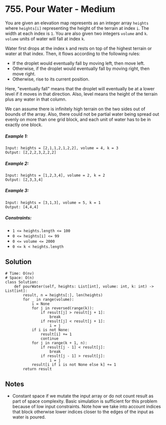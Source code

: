 # 755. Pour Water - Medium

You are given an elevation map represents as an integer array `heights` where `heights[i]` representing the height of the terrain at index `i`. The width at each index is `1`. You are also given two integers `volume` and `k`. `volume` units of water will fall at index `k`.

Water first drops at the index `k` and rests on top of the highest terrain or water at that index. Then, it flows according to the following rules:

- If the droplet would eventually fall by moving left, then move left.
- Otherwise, if the droplet would eventually fall by moving right, then move right.
- Otherwise, rise to its current position.

Here, "eventually fall" means that the droplet will eventually be at a lower level if it moves in that direction. Also, level means the height of the terrain plus any water in that column.

We can assume there is infinitely high terrain on the two sides out of bounds of the array. Also, there could not be partial water being spread out evenly on more than one grid block, and each unit of water has to be in exactly one block.

##### Example 1:

```
Input: heights = [2,1,1,2,1,2,2], volume = 4, k = 3
Output: [2,2,2,3,2,2,2]
```

##### Example 2:

```
Input: heights = [1,2,3,4], volume = 2, k = 2
Output: [2,3,3,4]
```

##### Example 3:

```
Input: heights = [3,1,3], volume = 5, k = 1
Output: [4,4,4]
```

##### Constraints:

- `1 <= heights.length <= 100`
- `0 <= heights[i] <= 99`
- `0 <= volume <= 2000`
- `0 <= k < heights.length`

## Solution

```
# Time: O(nv)
# Space: O(n)
class Solution:
    def pourWater(self, heights: List[int], volume: int, k: int) -> List[int]:
        result, n = heights[:], len(heights)
        for _ in range(volume):
            i = None
            for j in reversed(range(k)):
                if result[j] > result[j + 1]:
                    break
                if result[j] < result[j + 1]:
                    i = j
            if i is not None:
                result[i] += 1
                continue
            for j in range(k + 1, n):
                if result[j - 1] < result[j]:
                    break
                if result[j - 1] > result[j]:
                    i = j
            result[i if i is not None else k] += 1
        return result
```

## Notes
- Constant space if we mutate the input array or do not count result as part of space complexity. Basic simulation is sufficient for this problem because of low input constraints. Note how we take into account indices that block otherwise lower indices closer to the edges of the input as water is poured.